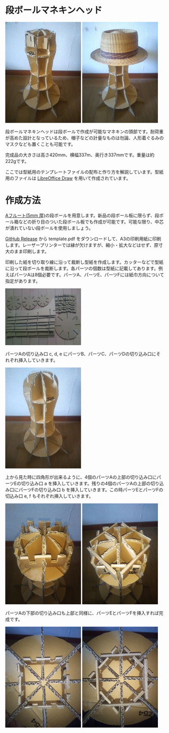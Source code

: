 <!-- Document: readme.md

	All Sailor Moon Memories のマニュアル

	Metadata:

		id - 963e0ad7-3c93-4a3a-a10a-cacdc29cfc15
		author - <qq542vev at https://purl.org/meta/me/>
		version - 1.0.0
		date - 2023-04-27
		since - 2023-04-27
		copyright - Copyright (C) 2023-2023 qq542vev. Some rights reserved.
		license - <CC-BY at https://creativecommons.org/licenses/by/4.0/>
		package - danbooru-mannequin-head

	See Also:

		* <Project homepage at https://github.com/qq542vev/danbooru-mannequin-head>
		* <Bag report at https://github.com/qq542vev/danbooru-mannequin-head/issues>
-->

# 段ボールマネキンヘッド

[![product1.jpg](images/thumbnails/product1.jpg)](images/product1.jpg) [![product2.jpg](images/thumbnails/product2.jpg)](images/product2.jpg)

段ボールマネキンヘッドは段ボールで作成が可能なマネキンの頭部です。耐荷重が高めた設計となっているため、帽子などの計量なものは勿論、人形着ぐるみのマスクなども置くことも可能です。

完成品の大きさは高さ420mm、横幅337m、奥行き337mmです。重量は約222gです。

ここでは型紙用のテンプレートファイルの配布と作り方を解説しています。型紙用のファイルは [LibreOffice Draw](https://www.libreoffice.org/discover/draw/) を用いて作成されています。

# 作成方法

[Aフルート(5mm 厚)](https://www.bestcarton.com/jp/guide/danball/a-flute.html)の段ボールを用意します。新品の段ボール板に限らず、段ボール箱などの折り目のついた段ボール板でも作成が可能です。可能な限り、中芯が潰れていない段ボールを使用しましょう。

[GitHub Release](https://github.com/qq542vev/danbooru-mannequin-head/releases/latest) から template.pdf をダウンロードして、A3の印刷用紙に印刷します。レーザープリンターでは縁が欠けますが、縮小・拡大などはせず、原寸大のまま印刷します。

印刷した紙を切り取り線に沿って裁断し型紙を作成します。カッターなどで型紙に沿って段ボールを裁断します。各パーツの個数は型紙に記載してあります。例えばパーツAは8個必要です。パーツA、パーツE、パーツFには紙巾方向について指定があります。

[![make1.jpg](images/thumbnails/make1.jpg)](images/make1.jpg)

パーツAの切り込み口 c, d, e にパーツB、パーツC、パーツDの切り込み口にそれぞれ挿入していきます。

[![make2.jpg](images/thumbnails/make2.jpg)](images/make2.jpg)

上から見た時に四角形が出来るように、4個のパーツAの上部の切り込み口にパーツEの切り込み口 a を挿入していきます。残りの4個のパーツAの上部の切り込み口にパーツFの切り込み口 b を挿入していきます。この時パーツEとパーツFの切込み口 e, f もそれぞれ挿入していきます。

[![make3.jpg](images/thumbnails/make3.jpg)](images/make3.jpg) [![make4.jpg](images/thumbnails/make4.jpg)](images/make4.jpg)

パーツAの下部の切り込み口も上部と同様に、パーツEとパーツFを挿入すれば完成です。

[![make5.jpg](images/thumbnails/make5.jpg)](images/make5.jpg) [![make6.jpg](images/thumbnails/make6.jpg)](images/make6.jpg)
